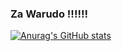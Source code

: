 ### Za Warudo !!!!!!

[![Anurag's GitHub stats](https://github-readme-stats.vercel.app/api?username=Proxy13)](https://github.com/anuraghazra/github-readme-stats)
<!--
**Proxy13/Proxy13** is a ✨ _special_ ✨ repository because its `README.md` (this file) appears on your GitHub profile.

Here are some ideas to get you started:

- 🔭 I’m currently working on ...
- 🌱 I’m currently learning ...
- 👯 I’m looking to collaborate on ...
- 🤔 I’m looking for help with ...
- 💬 Ask me about ...
- 📫 How to reach me: ...
- 😄 Pronouns: ...
- ⚡ Fun fact: ...

[![Proxy13's GitHub stats](https://github-readme-stats.vercel.app/api?username=Proxy13)](https://github.com/anuraghazra/github-readme-stats)

-->
